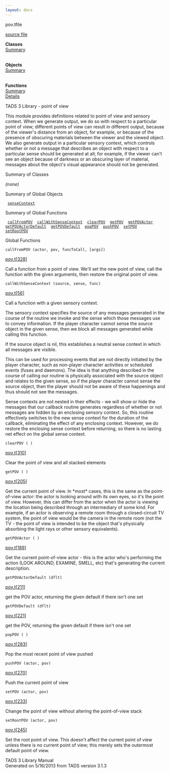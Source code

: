 ```yaml
---
layout: docs
---
```

<span class="title">pov.t</span><span class="type">file</span>

[source file](../source/pov.t.html)

**Classes**  
[Summary](#_ClassSummary_)  
 

**Objects**  
[Summary](#_ObjectSummary_)  
 

**Functions**  
[Summary](#_FunctionSummary_)  
[Details](#_Functions_)

<div class="fdesc">

TADS 3 Library - point of view

This module provides definitions related to point of view and sensory
context. When we generate output, we do so with respect to a particular
point of view; different points of view can result in different output,
because of the viewer's distance from an object, for example, or because
of the presence of obscuring materials between the viewer and the viewed
object. We also generate output in a particular sensory context, which
controls whether or not a message that describes an object with respect
to a particular sense should be generated at all; for example, if the
viewer can't see an object because of darkness or an obscuring layer of
material, messages about the object's visual appearance should not be
generated.

</div>

<span id="_ClassSummary_"></span>

<div class="mjhd">

<span class="hdln">Summary of Classes</span>  

</div>

*(none)* <span id="_ObjectSummary_"></span>

<div class="mjhd">

<span class="hdln">Summary of Global Objects</span>  

</div>

` `[`senseContext`](../object/senseContext.html)`  `
<span id="FunctionSummary_"></span>

<div class="mjhd">

<span class="hdln">Summary of Global Functions</span>  

</div>

` `[`callFromPOV`](#callFromPOV)`  `[`callWithSenseContext`](#callWithSenseContext)`  `[`clearPOV`](#clearPOV)`  `[`getPOV`](#getPOV)`  `[`getPOVActor`](#getPOVActor)`  `[`getPOVActorDefault`](#getPOVActorDefault)`  `[`getPOVDefault`](#getPOVDefault)`  `[`popPOV`](#popPOV)`  `[`pushPOV`](#pushPOV)`  `[`setPOV`](#setPOV)`  `[`setRootPOV`](#setRootPOV)`  `

<span id="_Functions_"></span>

<div class="mjhd">

<span class="hdln">Global Functions</span>  

</div>

<span id="callFromPOV"></span>

`callFromPOV (actor, pov, funcToCall, [args])`

[pov.t](../file/pov.t.html)\[[328](../source/pov.t.html#328)\]

<div class="desc">

Call a function from a point of view. We'll set the new point of view,
call the function with the given arguments, then restore the original
point of view.

</div>

<span id="callWithSenseContext"></span>

`callWithSenseContext (source, sense, func)`

[pov.t](../file/pov.t.html)\[[56](../source/pov.t.html#56)\]

<div class="desc">

Call a function with a given sensory context.

The sensory context specifies the source of any messages generated in
the course of the routine we invoke and the sense which those messages
use to convey information. If the player character cannot sense the
source object in the given sense, then we block all messages generated
while calling this function.

If the source object is nil, this establishes a neutral sense context in
which all messages are visible.

This can be used for processing events that are not directly initiated
by the player character, such as non-player character activities or
scheduled events (fuses and daemons). The idea is that anything
described in the course of calling our routine is physically associated
with the source object and relates to the given sense, so if the player
character cannot sense the source object, then the player should not be
aware of these happenings and thus should not see the messages.

Sense contexts are not nested in their effects - we will show or hide
the messages that our callback routine generates regardless of whether
or not messages are hidden by an enclosing sensory context. So, this
routine effectively switches to the new sense context for the duration
of the callback, eliminating the effect of any enclosing context.
However, we do restore the enclosing sense context before returning, so
there is no lasting net effect on the global sense context.

</div>

<span id="clearPOV"></span>

`clearPOV ( )`

[pov.t](../file/pov.t.html)\[[310](../source/pov.t.html#310)\]

<div class="desc">

Clear the point of view and all stacked elements

</div>

<span id="getPOV"></span>

`getPOV ( )`

[pov.t](../file/pov.t.html)\[[205](../source/pov.t.html#205)\]

<div class="desc">

Get the current point of view. In \*most\* cases, this is the same as
the point-of-view actor: the actor is looking around with its own eyes,
so it's the point of view. However, this can differ from the actor when
the actor is viewing the location being described through an
intermediary of some kind. For example, if an actor is observing a
remote room through a closed-circuit TV system, the point of view would
be the camera in the remote room (not the TV - the point of view is
intended to be the object that's physically absorbing the light rays or
other sensory equivalents).

</div>

<span id="getPOVActor"></span>

`getPOVActor ( )`

[pov.t](../file/pov.t.html)\[[189](../source/pov.t.html#189)\]

<div class="desc">

Get the current point-of-view actor - this is the actor who's performing
the action (LOOK AROUND, EXAMINE, SMELL, etc) that's generating the
current description.

</div>

<span id="getPOVActorDefault"></span>

`getPOVActorDefault (dflt)`

[pov.t](../file/pov.t.html)\[[211](../source/pov.t.html#211)\]

<div class="desc">

get the POV actor, returning the given default if there isn't one set

</div>

<span id="getPOVDefault"></span>

`getPOVDefault (dflt)`

[pov.t](../file/pov.t.html)\[[221](../source/pov.t.html#221)\]

<div class="desc">

get the POV, returning the given default if there isn't one set

</div>

<span id="popPOV"></span>

`popPOV ( )`

[pov.t](../file/pov.t.html)\[[283](../source/pov.t.html#283)\]

<div class="desc">

Pop the most recent point of view pushed

</div>

<span id="pushPOV"></span>

`pushPOV (actor, pov)`

[pov.t](../file/pov.t.html)\[[270](../source/pov.t.html#270)\]

<div class="desc">

Push the current point of view

</div>

<span id="setPOV"></span>

`setPOV (actor, pov)`

[pov.t](../file/pov.t.html)\[[233](../source/pov.t.html#233)\]

<div class="desc">

Change the point of view without altering the point-of-view stack

</div>

<span id="setRootPOV"></span>

`setRootPOV (actor, pov)`

[pov.t](../file/pov.t.html)\[[245](../source/pov.t.html#245)\]

<div class="desc">

Set the root point of view. This doesn't affect the current point of
view unless there is no current point of view; this merely sets the
outermost default point of view.

</div>

<div class="ftr">

TADS 3 Library Manual  
Generated on 5/16/2013 from TADS version 3.1.3

</div>
